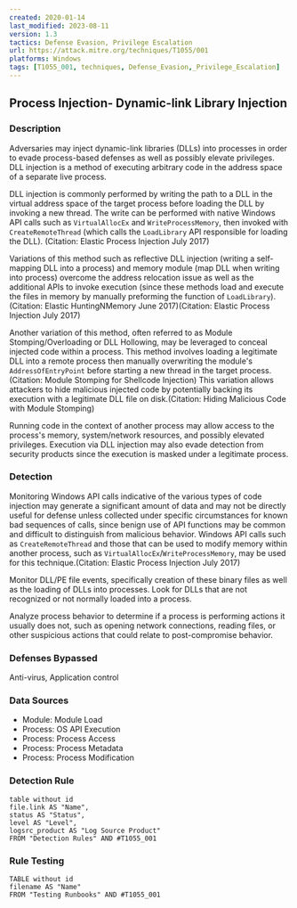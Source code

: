 ```yaml
---
created: 2020-01-14
last_modified: 2023-08-11
version: 1.3
tactics: Defense Evasion, Privilege Escalation
url: https://attack.mitre.org/techniques/T1055/001
platforms: Windows
tags: [T1055_001, techniques, Defense_Evasion,_Privilege_Escalation]
---
```


## Process Injection- Dynamic-link Library Injection

### Description

Adversaries may inject dynamic-link libraries (DLLs) into processes in order to evade process-based defenses as well as possibly elevate privileges. DLL injection is a method of executing arbitrary code in the address space of a separate live process.  

DLL injection is commonly performed by writing the path to a DLL in the virtual address space of the target process before loading the DLL by invoking a new thread. The write can be performed with native Windows API calls such as <code>VirtualAllocEx</code> and <code>WriteProcessMemory</code>, then invoked with <code>CreateRemoteThread</code> (which calls the <code>LoadLibrary</code> API responsible for loading the DLL). (Citation: Elastic Process Injection July 2017) 

Variations of this method such as reflective DLL injection (writing a self-mapping DLL into a process) and memory module (map DLL when writing into process) overcome the address relocation issue as well as the additional APIs to invoke execution (since these methods load and execute the files in memory by manually preforming the function of <code>LoadLibrary</code>).(Citation: Elastic HuntingNMemory June 2017)(Citation: Elastic Process Injection July 2017) 

Another variation of this method, often referred to as Module Stomping/Overloading or DLL Hollowing, may be leveraged to conceal injected code within a process. This method involves loading a legitimate DLL into a remote process then manually overwriting the module's <code>AddressOfEntryPoint</code> before starting a new thread in the target process.(Citation: Module Stomping for Shellcode Injection) This variation allows attackers to hide malicious injected code by potentially backing its execution with a legitimate DLL file on disk.(Citation: Hiding Malicious Code with Module Stomping) 

Running code in the context of another process may allow access to the process's memory, system/network resources, and possibly elevated privileges. Execution via DLL injection may also evade detection from security products since the execution is masked under a legitimate process. 

### Detection

Monitoring Windows API calls indicative of the various types of code injection may generate a significant amount of data and may not be directly useful for defense unless collected under specific circumstances for known bad sequences of calls, since benign use of API functions may be common and difficult to distinguish from malicious behavior. Windows API calls such as <code>CreateRemoteThread</code> and those that can be used to modify memory within another process, such as <code>VirtualAllocEx</code>/<code>WriteProcessMemory</code>, may be used for this technique.(Citation: Elastic Process Injection July 2017)

Monitor DLL/PE file events, specifically creation of these binary files as well as the loading of DLLs into processes. Look for DLLs that are not recognized or not normally loaded into a process. 

Analyze process behavior to determine if a process is performing actions it usually does not, such as opening network connections, reading files, or other suspicious actions that could relate to post-compromise behavior. 

### Defenses Bypassed

Anti-virus, Application control

### Data Sources

  - Module: Module Load
  -  Process: OS API Execution
  -  Process: Process Access
  -  Process: Process Metadata
  -  Process: Process Modification
### Detection Rule

```dataview
table without id
file.link AS "Name",
status AS "Status",
level AS "Level",
logsrc_product AS "Log Source Product"
FROM "Detection Rules" AND #T1055_001
```

### Rule Testing

```dataview
TABLE without id
filename AS "Name"
FROM "Testing Runbooks" AND #T1055_001
```
